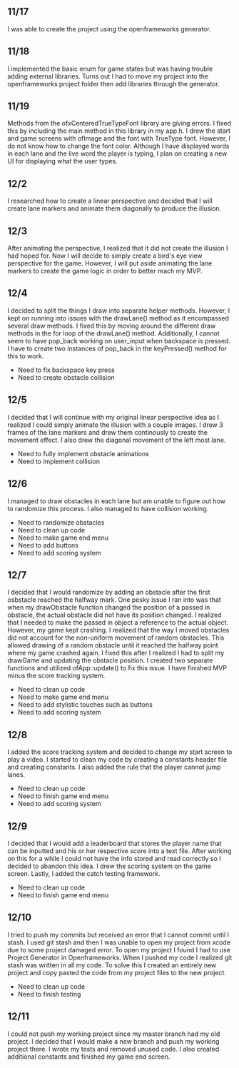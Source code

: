 ## 11/17
I was able to create the project using the openframeworks generator.

## 11/18
I implemented the basic enum for game states but was having trouble adding external libraries. Turns out I had to move my project into the openframeworks project folder then add libraries through the generator.

## 11/19
Methods from the ofxCenteredTrueTypeFont library are giving errors. I fixed this by including the main method in this library in my app.h. I drew the start and game screens with ofImage and the font with TrueType font. However, I do not know how to change the font color. Although I have displayed words in each lane and the live word the player is typing, I plan on creating a new UI for displaying what the user types. 

## 12/2
I researched how to create a linear perspective and decided that I will create lane markers and animate them diagonally to produce the illusion. 

## 12/3 
After animating the perspective, I realized that it did not create the illusion I had hoped for. Now I will decide to simply create a bird's eye view perspective for the game. However, I will put aside animating the lane markers to create the game logic in order to better reach my MVP.

## 12/4
I decided to split the things I draw into separate helper methods. However, I kept on running into issues with the drawLane() method as it encompassed several draw methods. I fixed this by moving around the different draw methods in the for loop of the drawLane() method. Additionally, I cannot seem to have pop_back working on user_input when backspace is pressed. I have to create two instances of pop_back in the keyPressed() method for this to work. 
* Need to fix backspace key press
* Need to create obstacle collision

## 12/5
I decided that I will continue with my original linear perspective idea as I realized I could simply animate the illusion with a couple images. I drew 3 frames of the lane markers and drew them continously to create the movement effect. I also drew the diagonal movement of the left most lane. 
 * Need to fully implement obstacle animations 
 * Need to implement collision

## 12/6
I managed to draw obstacles in each lane but am unable to figure out how to randomize this process. I also managed to have collision working. 
* Need to randomize obstacles
* Need to clean up code
* Need to make game end menu 
* Need to add buttons
* Need to add scoring system

## 12/7
I decided that I would randomize by adding an obstacle after the first osbstacle reached the halfway mark. One pesky issue I ran into was that when my drawObstacle function changed the position of a passed in obstacle, the actual obstacle did not have its position changed. I realized that I needed to make the passed in object a reference to the actual object. However, my game kept crashing. I realized that the way I moved obstacles did not account for the non-uniform movement of random obstacles. This allowed drawing of a random obstacle until it reached the halfway point where my game crashed again. I fixed this after I realized I had to split my drawGame and updating the obstacle position. I created two separate functions and utilized ofApp::update() to fix this issue. I have finished MVP minus the score tracking system.
* Need to clean up code
* Need to make game end menu
* Need to add stylistic touches such as buttons
* Need to add scoring system

## 12/8
I added the score tracking system and decided to change my start screen to play a video. I started to clean my code by creating a constants header file and creating constants. I also added the rule that the player cannot jump lanes.
* Need to clean up code
* Need to finish game end menu
* Need to add scoring system

## 12/9
I decided that I would add a leaderboard that stores the player name that can be inputted and his or her respective score into a text file. After working on this for a while I could not have the info stored and read correctly so I decided to abandon this idea. I drew the scoring system on the game screen. Lastly, I added the catch testing framework.
* Need to clean up code
* Need to finish game end menu

## 12/10
I tried to push my commits but received an error that I cannot commit until I stash. I used git stash and then I was unable to open my project from xcode due to some project damaged error. To open my project I found I had to use Project Generator in Openframeworks. When I pushed my code I realized git stash was written in all my code. To solve this I created an entirely new project and copy pasted the code from my project files to the new project. 
* Need to clean up code
* Need to finish testing

## 12/11
I could not push my working project since my master branch had my old project. I decided that I would make a new branch and push my working project there. I wrote my tests and removed unused code. I also created additional constants and finished my game end screen. 
